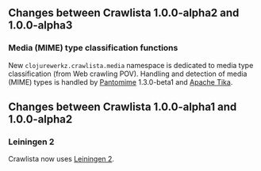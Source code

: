 ## Changes between Crawlista 1.0.0-alpha2 and 1.0.0-alpha3

### Media (MIME) type classification functions

New `clojurewerkz.crawlista.media` namespace is dedicated to media type classification (from Web crawling
POV). Handling and detection of media (MIME) types is handled by [Pantomime](https://github.com/michaelklishin/pantomime/) 1.3.0-beta1
and [Apache Tika](http://tika.apache.org/).


## Changes between Crawlista 1.0.0-alpha1 and 1.0.0-alpha2

### Leiningen 2

Crawlista now uses [Leiningen 2](https://github.com/technomancy/leiningen/wiki/Upgrading).
